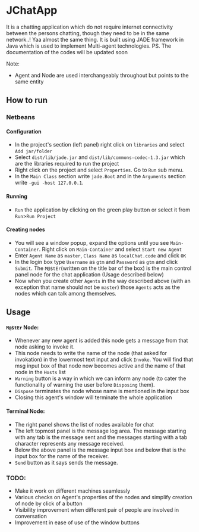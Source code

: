 # JChatApp
It is a chatting application which do not require internet connectivity between the persons chatting, though they need to be in the same network..! Yaa almost the same thing. It is built using JADE framework in Java which is used to implement Multi-agent technologies. PS. The documentation of the codes will be updated soon

Note:
* Agent and Node are used interchangeably throughout but points to the same entity

## How to run
### Netbeans
#### Configuration
* In the project's section (left panel) right click on `libraries` and select `Add jar/folder`
* Select `dist/lib/jade.jar` and `dist/lib/commons-codec-1.3.jar` which are the libraries required to run the project
* Right click on the project and select `Properties`. Go to `Run` sub menu.
* In the `Main Class` section write `jade.Boot` and in the `Arguments` section write `-gui -host 127.0.0.1`.

#### Running
* `Run` the application by clicking on the green play button or select it from `Run`>`Run Project`

#### Creating nodes
* You will see a window popup, expand the options until you see `Main-Container`. Right click on `Main-Container` and select `Start new Agent`
* Enter `Agent Name` as `master`, `Class Name` as `localChat.code` and click `OK`
* In the login box type `Username` as `gtm` and `Password` as `gtm` and click `Submit`. The `M@$tEr`(written on the title bar of the box) is the main control panel node for the chat application (Usage described below)
* Now when you create other `Agents` in the way described above (with an exception that name should not be `master`) those `Agents` acts as the nodes which can talk among themselves.



## Usage
#### `M@$tEr` Node:
* Whenever any new agent is added this node gets a message from that node asking to invoke it.
* This node needs to write the name of the node (that asked for invokation) in the lowermost text input and click `Invoke`. You will find that msg input box of that node now becomes active and the name of that node in the `Hosts` list
* `Warning` button is a way in which we can inform any node (to cater the functionality of warning the user before `Disposing` them).
* `Dispose` terminates the node whose name is mentioned in the input box
* Closing this agent's window will terminate the whole application

#### Terminal Node:
* The right panel shows the list of nodes available for chat
* The left topmost panel is the message log area. The message starting with any tab is the message sent and the messages starting with a tab character represents any message received.
* Below the above panel is the message input box and below that is the input box for the name of the receiver.
* `Send` button as it says sends the message.



### TODO:
* Make it work on different machines seamlessly
* Various checks on Agent's properties of the nodes and simplify creation of node by click of a button
* Visibility improvement when different pair of people are involved in conversation
* Improvement in ease of use of the window buttons
